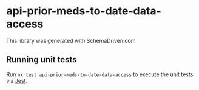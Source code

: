 
# api-prior-meds-to-date-data-access

This library was generated with SchemaDriven.com

## Running unit tests

Run `nx test api-prior-meds-to-date-data-access` to execute the unit tests via [Jest](https://jestjs.io).

